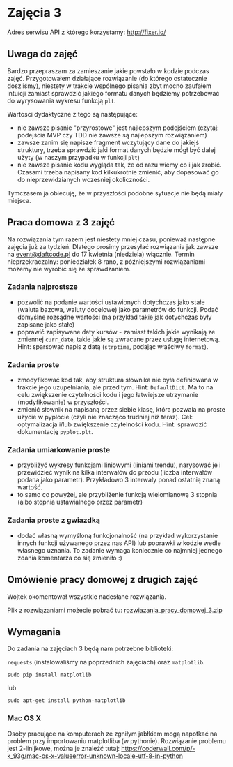 # Zajęcia 3

Adres serwisu API z którego korzystamy: http://fixer.io/

## Uwaga do zajęć
Bardzo przepraszam za zamieszanie jakie powstało w kodzie podczas zajęć.
Przygotowałem działające rozwiązanie (do którego ostatecznie doszliśmy),
niestety w trakcie wspólnego pisania zbyt mocno zaufałem intuicji zamiast
sprawdzić jakiego formatu danych będziemy potrzebować do wyrysowania wykresu
funkcją `plt`.

Wartości dydaktyczne z tego są następujące:

+ nie zawsze pisanie "przyrostowe" jest najlepszym podejściem (czytaj: podejścia
  MVP czy TDD nie zawsze są najlepszym rozwiązaniem)
+ zawsze zanim się napisze fragment wczytujący dane do jakiejś struktury, trzeba
  sprawdzić jaki format danych będzie mógł być dalej użyty (w naszym przypadku
  w funkcji `plt`)
+ nie zawsze pisanie kodu wygląda tak, że od razu wiemy co i jak zrobić. Czasami
  trzeba napisany kod kilkukrotnie zmienić, aby dopasować go do nieprzewidzianych
  wcześniej okoliczności.

Tymczasem ja obiecuję, że w przyszłości podobne sytuacje nie będą miały miejsca.

## Praca domowa z 3 zajęć

Na rozwiązania tym razem jest niestety mniej czasu, ponieważ następne zajęcia
już za tydzień. Dlatego prosimy przesyłać rozwiązania jak zawsze na
event@daftcode.pl do 17 kwietnia (niedziela) włącznie. Termin nieprzekraczalny:
poniedziałek 8 rano, z późniejszymi rozwiązaniami możemy nie wyrobić się ze
sprawdzaniem.

### Zadania najprostsze

- pozwolić na podanie wartości ustawionych dotychczas jako stałe (waluta
  bazowa, waluty docelowe) jako parametrów do funkcji. Podać domyślne rozsądne
  wartości (na przykład takie jak dotychczas były zapisane jako stałe)
- poprawić zapisywane daty kursów - zamiast takich jakie wynikają ze zmiennej
  `curr_date`, takie jakie są zwracane przez usługę internetową.
  Hint: sparsować napis z datą (`strptime`, podając właściwy `format`).

### Zadania proste

- zmodyfikować kod tak, aby struktura słownika nie była definiowana w trakcie
  jego uzupełniania, ale przed tym. Hint: `DefaultDict`. Ma to na celu
  zwiększenie czytelności kodu i jego łatwiejsze utrzymanie (modyfikowanie) w
  przyszłości.
- zmienić słownik na napisaną przez siebie klasę, która pozwala na proste użycie
  w pyplocie (czyli nie znacząco trudniej niż teraz). Cel: optymalizacja i/lub
  zwiększenie czytelności kodu. Hint: sprawdzić dokumentację `pyplot.plt`.

### Zadania umiarkowanie proste

- przybliżyć wykresy funkcjami liniowymi (liniami trendu), narysować je i
  przewidzieć wynik na kilka interwałów do przodu (liczba interwałów podana jako
  parametr). Przykładowo 3 interwały ponad ostatnią znaną wartość.
- to samo co powyżej, ale przybliżenie funkcją wielomianową 3 stopnia (albo
  stopnia ustawialnego przez parametr)

### Zadania proste z gwiazdką

- dodać własną wymyśloną funkcjonalność (na przykład wykorzystanie innych
  funkcji używanego przez nas API) lub poprawki w kodzie wedle własnego uznania.
  To zadanie wymaga koniecznie co najmniej jednego zdania komentarza co się
  zmieniło :)

## Omówienie pracy domowej z drugich zajęć
Wojtek okomentował wszystkie nadesłane rozwiązania.

Plik z rozwiązaniami możecie pobrać tu: [rozwiazania_pracy_domowej_3.zip](https://github.com/daftcode/zajecia_python_mini_edycja2/raw/master/2016-04-12%20Zajecia%20nr%203/rozwiazania_pracy_domowej_3.zip)

## Wymagania
Do zadania na zajęciach 3 będą nam potrzebne biblioteki:

`requests` (instalowaliśmy na poprzednich zajęciach) oraz `matplotlib`.
```
sudo pip install matplotlib
```
lub
```
sudo apt-get install python-matplotlib
```

### Mac OS X

Osoby pracujące na komputerach ze zgniłym jabłkiem mogą napotkać na problem przy
importowaniu matplotliba (w pythonie). Rozwiązanie problemu jest 2-linijkowe,
można je znaleźć tutaj:
https://coderwall.com/p/-k_93g/mac-os-x-valueerror-unknown-locale-utf-8-in-python
